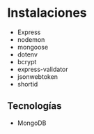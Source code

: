 # Instalaciones

- Express
- nodemon
- mongoose 
- dotenv
- bcrypt
- express-validator
- jsonwebtoken
- shortid

## Tecnologías

- MongoDB
